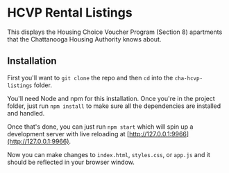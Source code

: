 # HCVP Rental Listings

This displays the Housing Choice Voucher Program (Section 8) apartments that the Chattanooga Housing Authority knows about.

## Installation

First you'll want to `git clone` the repo and then `cd` into the `cha-hcvp-listings` folder.

You'll need Node and npm for this installation. Once you're in the project folder, just run `npm install` to make sure all the dependencies are installed and handled.

Once that's done, you can just run `npm start` which will spin up a development server with live reloading at [http://127.0.0.1:9966](http://127.0.0.1:9966).

Now you can make changes to `index.html`, `styles.css`, or `app.js` and it should be reflected in your browser window.